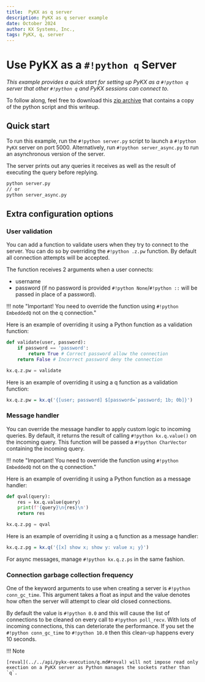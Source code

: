 ```yaml
---
title:  PyKX as q server
description: PyKX as q server example 
date: October 2024
author: KX Systems, Inc.,
tags: PyKX, q, server
---
```


# Use PyKX as a `#!python q` Server

_This example provides a quick start for setting up PyKX as a `#!python q` server that other `#!python q` and PyKX sessions can connect to._

To follow along, feel free to download this <a href="./archive.zip" download>zip archive</a> that contains a copy of the python script and this writeup.

## Quick start

To run this example, run the `#!python server.py` script to launch a `#!python PyKX` server on port 5000. Alternatively, run `#!python server_async.py` to run an asynchronous version of the server. 

The server prints out any queries it receives as well as the result of executing the query before replying.

```bash
python server.py
// or
python server_async.py
```
## Extra configuration options

### User validation

You can add a function to validate users when they try to connect to the server. You can do so by overriding the `#!python .z.pw` function. By default all connection attempts will be accepted.

The function receives 2 arguments when a user connects:

 - username
 - password (if no password is provided `#!python None`/`#!python ::` will be passed in place of a password).

!!! note "Important! You need to override the function using `#!python EmbeddedQ` not on the q connection."

Here is an example of overriding it using a Python function as a validation function:

```python
def validate(user, password):
    if password == 'password':
        return True # Correct password allow the connection
    return False # Incorrect password deny the connection

kx.q.z.pw = validate
```

Here is an example of overriding it using a q function as a validation function:

```q
kx.q.z.pw = kx.q('{[user; password] $[password=`password; 1b; 0b]}')
```

### Message handler

You can override the message handler to apply custom logic to incoming queries. By default, it returns
the result of calling `#!python kx.q.value()` on the incoming query. This function will be passed a `#!python CharVector`
containing the incoming query.

!!! note "Important! You need to override the function using `#!python EmbeddedQ` not on the q connection."

Here is an example of overriding it using a Python function as a message handler:

```python
def qval(query):
    res = kx.q.value(query)
    print(f'{query}\n{res}\n')
    return res

kx.q.z.pg = qval
```

Here is an example of overriding it using a q function as a message handler:

```q
kx.q.z.pg = kx.q('{[x] show x; show y: value x; y}')
```

For async messages, manage `#!python kx.q.z.ps` in the same fashion.

### Connection garbage collection frequency

One of the keyword arguments to use when creating a server is `#!python conn_gc_time`. This argument takes
a float as input and the value denotes how often the server will attempt to clear old closed connections.

By default the value is `#!python 0.0` and this will cause the list of connections to be cleaned on every call
to `#!python poll_recv`. With lots of incoming connections, this can deteriorate the performance. If you
set the `#!python conn_gc_time` to `#!python 10.0` then this clean-up happens every 10 seconds.

!!! Note

    [reval](../../api/pykx-execution/q.md#reval) will not impose read only exection on a PyKX server as Python manages the sockets rather than `q`.